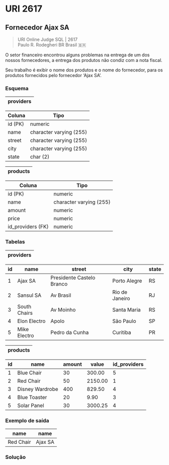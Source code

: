 # URI 2617

## Fornecedor Ajax SA

>URI Online Judge SQL | 2617  
>Paulo R. Rodegheri BR Brasil :brazil:  

O setor financeiro encontrou alguns problemas na entrega de um dos nossos fornecedores, a entrega dos produtos não condiz com a nota fiscal.  

Seu trabalho é exibir o nome dos produtos e o nome do fornecedor, para os produtos fornecidos pelo fornecedor ‘Ajax SA’.  

### Esquema

| providers |
| --------- |

| Coluna  | Tipo                    |
| ------- | ----------------------- |
| id (PK) | numeric                 |
| name    | character varying (255) |
| street  | character varying (255) |
| city    | character varying (255) |
| state   | char (2)                |

| products |
| -------- |

| Coluna            | Tipo                    |
| ----------------- | ----------------------- |
| id (PK)           | numeric                 |
| name              | character varying (255) |
| amount            | numeric                 |
| price             | numeric                 |
| id_providers (FK) | numeric                 |

### Tabelas

| providers |
| --------- |

| id  | name         | street                    | city           | state |
| --- | ------------ | ------------------------- | -------------- | ----- |
| 1   | Ajax SA      | Presidente Castelo Branco | Porto Alegre   | RS    |
| 2   | Sansul SA    | Av Brasil                 | Rio de Janeiro | RJ    |
| 3   | South Chairs | Av Moinho                 | Santa Maria    | RS    |
| 4   | Elon Electro | Apolo                     | São Paulo      | SP    |
| 5   | Mike Electro | Pedro da Cunha            | Curitiba       | PR    |

| products |
| -------- |

| id  | name            | amount | value   | id_providers |
| --- | --------------- | ------ | ------- | ------------ |
| 1   | Blue Chair      | 30     | 300.00  | 5            |
| 2   | Red Chair       | 50     | 2150.00 | 1            |
| 3   | Disney Wardrobe | 400    | 829.50  | 4            |
| 4   | Blue Toaster    | 20     | 9.90    | 3            |
| 5   | Solar Panel     | 30     | 3000.25 | 4            |

### Exemplo de saída

| name      | name    |
| --------- | ------- |
| Red Chair | Ajax SA |

### Solução

```"

```
